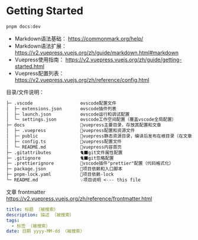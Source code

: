 # Getting Started

```bash
pnpm docs:dev
```

+ Markdown语法基础： <https://commonmark.org/help/>
+ Markdown语法扩展： <https://v2.vuepress.vuejs.org/zh/guide/markdown.html#markdown>
+ Vuepress使用指南： <https://v2.vuepress.vuejs.org/zh/guide/getting-started.html>
+ Vuepress配置列表： <https://v2.vuepress.vuejs.org/zh/reference/config.html>

目录/文件说明：

```txt
├─ .vscode                  ⚙vscode配置文件
│  ├─ extensions.json       ⚙vscode插件列表
│  ├─ launch.json           ⚙vscode运行和调试配置
│  └─ settings.json         ⚙vscode工作空间配置（覆盖vscode全局配置）
├─ docs                     📝vuepress主要目录，存放其配置和文章
│  ├─ .vuepress             📝vuepress配置和资源文件
│  ├─ public                📝vuepress静态资源目录，编译后发布在根目录（在文章中用根目录"/"访问其中文件）
│  ├─ config.ts             📝vuepress配置文件
│  └─ README.md             📝vuepress内容首页
├─ .gitattributes           🐈‍⬛git文件属性配置
├─ .gitignore               🐈‍⬛git忽略配置
├─ .prettierignore          🤖vscode插件"prettier"配置（代码格式化）
├─ package.json             🤖项目依赖和入口脚本
├─ pnpm-lock.yaml           🤖项目依赖-lock
└─ README.md                💡项目说明 <--- this file
```

文章 frontmatter \
<https://v2.vuepress.vuejs.org/zh/reference/frontmatter.html>

```yaml
title: 标题 （被搜索）
description: 描述 （被搜索）
tags:
  - 标签 （被搜索）
date: 日期 yyyy-MM-dd （被搜索）
```
